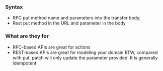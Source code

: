 ### Syntax

- RPC put method name and parameters into the transfer body; 
- Rest put method in the URL and parameter in the body

### What are they for

- RPC-based APIs are great for actions
- REST-based APIs are great for modeling your domain
BTW, compared with put, patch will only update the parameter provided. It is generally idempotent


